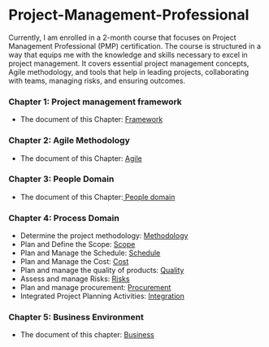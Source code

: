# Project-Management-Professional
Currently, I am enrolled in a 2-month course that focuses on Project Management Professional (PMP) certification. The course is structured in a way that equips me with the knowledge and skills necessary to excel in project management. It covers essential project management concepts, Agile methodology, and tools that help in leading projects, collaborating with teams, managing risks, and ensuring outcomes.

### Chapter 1: Project management framework
* The document of this Chapter: [Framework](https://drive.google.com/file/d/1vlN5rtGyKOrk9cdsCyDcxOQI_hB0NnuR/view?usp=sharing)

### Chapter 2: Agile Methodology 
* The document of this Chapter: [Agile](https://drive.google.com/file/d/1tqy4o7YmLLycEdFBZbZWf3T2AjvquyGC/view?usp=sharing)
### Chapter 3: People Domain
* The document of this Chapter:[ People domain ](https://drive.google.com/file/d/1PVh-WJQkYJ9flk3m_Y8pW4I0RRs-TiU1/view?usp=sharing)
### Chapter 4: Process Domain 
* Determine the project methodology: [Methodology](https://drive.google.com/file/d/1IhguejvIsGUVVpL2TSqcgdX4YCQWQn3I/view?usp=sharing)
* Plan and Define the Scope: [Scope](https://drive.google.com/file/d/1R93NRuyB6an2HnPgJePZW1Y7LFYjpDHy/view?usp=sharing)
* Plan and Manage the Schedule: [Schedule](https://drive.google.com/file/d/1pXjGm6Yw79_KXewdm1gOiwW8W0gWcLkE/view?usp=sharing)
* Plan and Manage the Cost: [Cost](https://drive.google.com/file/d/14iAmGInrb0LIBQPs2nZTuX6Ao4X6AKDm/view?usp=sharing)
* Plan and manage the quality of products: [Quality](https://drive.google.com/file/d/1IRLJmCsDlKzDMcT1d7Mba6YzIH_r0zwC/view?usp=sharing)
* Assess and manage Risks: [Risks](https://drive.google.com/file/d/15CWmPmcJl2HoPiiFBAK-r8Z5MvyWk_hN/view?usp=sharing)
* Plan and manage procurement: [Procurement](https://drive.google.com/file/d/1c47Y_v18ECptV9sg9k5Fhbe0FBw9L7gq/view?usp=sharing)
* Integrated Project Planning Activities: [Integration](https://drive.google.com/file/d/1NH2CV3OKF9fe6XN0ryT_8JqGKBb-Ph75/view?usp=sharing)

### Chapter 5: Business Environment 
* The document of this chapter: [Business](https://drive.google.com/file/d/1wqahgtuaFBFL-qowMQLNO9qK9O6OtvrP/view?usp=sharing)
